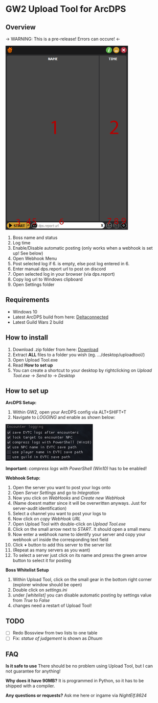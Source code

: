 # GW2 Upload Tool for ArcDPS

## Overview
-> WARNING: This is a pre-release! Errors can occure! <-

![Overview](/images/overview.png)

1. Boss name and status
2. Log time
3. Enable/Disable automatic posting (only works when a webhook is set up! See below)
4. Open Webhook Menu
5. Post selected log if 6. is empty, else post log entered in 6.
6. Enter manual dps.report url to post on discord
7. Open selected log in your browser (via dps.report)
8. Copy log url to Windows clipboard
9. Open Settings folder

## Requirements
* Windows 10
* Latest ArcDPS build from here: [Deltaconnected](https://www.deltaconnected.com/arcdps/x64/)
* Latest Guild Wars 2 build
## How to install
1. Download .zip folder from here: [Download](https://github.com/Jatzelberger/gw2-uploadtool/releases/tag/v1.0-Beta)
2. Extract **ALL** files to a folder you wish (eg. .../desktop/uploadtool/)
3. Open Upload Tool.exe
4. Read **How to set up**
5. You can create a shortcut to your desktop by rightclicking on _Upload Tool.exe_ -> _Send to_ -> _Desktop_
## How to set up
**ArcDPS Setup:**
1. Within GW2, open your ArcDPS config via ALT+SHIFT+T
2. Navigate to _LOGGING_ and enable as shown below:

![LOGGING Settings](/images/logging_settings.png)

**Important:** _compress logs with PowerShell (Win10)_ has to be enabled!

**Webhook Setup:**
1. Open the server you want to post your logs onto
2. Open _Server Settings_ and go to _Integration_
3. Now you click on _WebHooks_ and _Create new WebHook_
4. (Name doesnt matter since it will be overwritten anyways. Just for server-audit identification)
5. Select a channel you want to post your logs to
6. Now click on _copy WebHook URL_
7. Open Upload Tool with double-click on _Upload Tool.exe_
8. Click on the small arrow next to _START_. It should open a small menu
9. Now enter a webhook name to identify your server and copy your webhook url inside the corresponding text field
10. Click **+** button to add this server to the server list
11. (Repeat as many servers as you want)
12. To select a server just click on its name and press the green arrow button to select it for posting

**Boss Whitelist Setup**
1. Within Upload Tool, click on the small gear in the bottom right corner (explorer window should be open)
2. Double click on _settings.ini_
3. under _[whitelist]_ you can disable automatic posting by settings value from _True_ to _False_
4. changes need a restart of Upload Tool!

## TODO
- [ ] Redo Bossview from two lists to one table
- [ ] Fix: _statue of judgement_ is shown as _Dhuum_

## FAQ
**Is it safe to use**
There should be no problem using Upload Tool, but I can not guarantee for anything!

**Why does it have 90MB?**
It is programmed in Python, so it has to be shipped with a compiler.

**Any questions or requests?**
Ask me here or ingame via _NightElf.8624_
